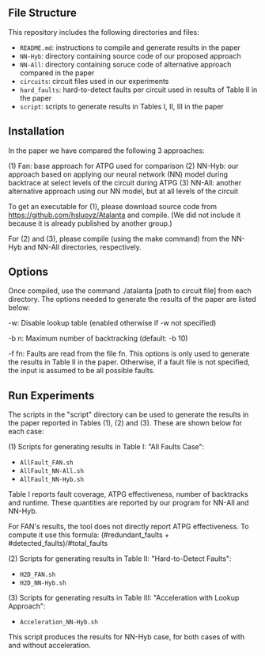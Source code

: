 ## File Structure

This repository includes the following directories and files:

- `README.md`: instructions to compile and generate results in the paper
- `NN-Hyb`: directory containing source code of our proposed approach
- `NN-All`: directory containing soruce code of alternative approach compared in the paper
- `circuits`: circuit files used in our experiments
- `hard_faults`: hard-to-detect faults per circuit used in results of Table II in the paper
- `script`: scripts to generate results in Tables I, II, III in the paper

## Installation

In the paper we have compared the following 3 approaches:

(1) Fan: base approach for ATPG used for comparison
(2) NN-Hyb: our approach based on applying our neural network (NN) model during backtrace at select levels of the circuit during ATPG
(3) NN-All: another alternative approach using our NN model, but at all levels of the circuit

To get an executable for (1), please download source code from https://github.com/hsluoyz/Atalanta and compile. (We did not include it because it is already published by another group.)

For (2) and (3), please compile (using the make command) from the NN-Hyb and NN-All directories, respectively.

## Options

Once compiled, use the command ./atalanta [path to circuit file] from each directory. The options needed to generate the results of the paper are listed below:

-w: Disable lookup table (enabled otherwise if -w not specified)

-b n: Maximum number of backtracking (default: -b 10)

-f fn: Faults are read from the file fn. This options is only used to generate the results in Table II in the paper. Otherwise, if a fault file is not specified, the input is assumed to be all possible faults.

## Run Experiments
The scripts in the "script" directory can be used to generate the results in the paper reported in Tables (1), (2) and (3). These are shown below for each case:

(1) Scripts for generating results in Table I: "All Faults Case":
- `AllFault_FAN.sh`
- `AllFault_NN-All.sh`
- `AllFault_NN-Hyb.sh`

Table I reports fault coverage, ATPG effectiveness, number of backtracks and runtime. These quantities are reported by our program for NN-All and NN-Hyb. 

For FAN's results, the tool does not directly report ATPG effectiveness. To compute it use this formula: (#redundant_faults + #detected_faults)/#total_faults 

(2) Scripts for generating results in Table II: "Hard-to-Detect Faults":
- `H2D_FAN.sh`
- `H2D_NN-Hyb.sh`

(3) Scripts for generating results in Table III: "Acceleration with Lookup Approach":
- `Acceleration_NN-Hyb.sh`

This script produces the results for NN-Hyb case, for both cases of with and without acceleration.
